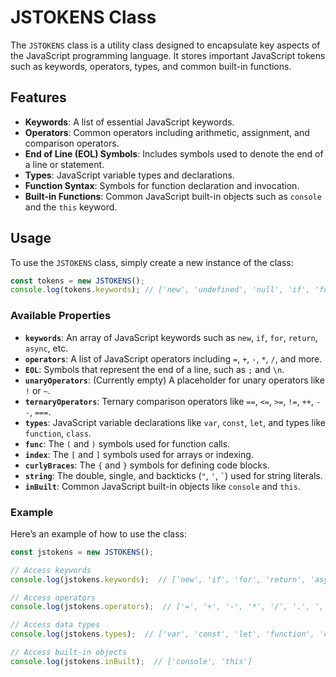 # JSTOKENS Class

The `JSTOKENS` class is a utility class designed to encapsulate key aspects of the JavaScript programming language. It stores important JavaScript tokens such as keywords, operators, types, and common built-in functions.

## Features

- **Keywords**: A list of essential JavaScript keywords.
- **Operators**: Common operators including arithmetic, assignment, and comparison operators.
- **End of Line (EOL) Symbols**: Includes symbols used to denote the end of a line or statement.
- **Types**: JavaScript variable types and declarations.
- **Function Syntax**: Symbols for function declaration and invocation.
- **Built-in Functions**: Common JavaScript built-in objects such as `console` and the `this` keyword.

## Usage

To use the `JSTOKENS` class, simply create a new instance of the class:

```js
const tokens = new JSTOKENS();
console.log(tokens.keywords); // ['new', 'undefined', 'null', 'if', 'for', ...]
```

### Available Properties

- **`keywords`**: An array of JavaScript keywords such as `new`, `if`, `for`, `return`, `async`, etc.
- **`operators`**: A list of JavaScript operators including `=`, `+`, `-`, `*`, `/`, and more.
- **`EOL`**: Symbols that represent the end of a line, such as `;` and `\n`.
- **`unaryOperators`**: (Currently empty) A placeholder for unary operators like `!` or `~`.
- **`ternaryOperators`**: Ternary comparison operators like `==`, `<=`, `>=`, `!=`, `++`, `--`, `===`.
- **`types`**: JavaScript variable declarations like `var`, `const`, `let`, and types like `function`, `class`.
- **`func`**: The `(` and `)` symbols used for function calls.
- **`index`**: The `[` and `]` symbols used for arrays or indexing.
- **`curlyBraces`**: The `{` and `}` symbols for defining code blocks.
- **`string`**: The double, single, and backticks (`"`, `'`, `` ` ``) used for string literals.
- **`inBuilt`**: Common JavaScript built-in objects like `console` and `this`.

### Example

Here’s an example of how to use the class:

```js
const jstokens = new JSTOKENS();

// Access keywords
console.log(jstokens.keywords);  // ['new', 'if', 'for', 'return', 'async', ...]

// Access operators
console.log(jstokens.operators);  // ['=', '+', '-', '*', '/', '.', ',', '<', '>', ':']

// Access data types
console.log(jstokens.types);  // ['var', 'const', 'let', 'function', 'class', 'constructor']

// Access built-in objects
console.log(jstokens.inBuilt);  // ['console', 'this']
```